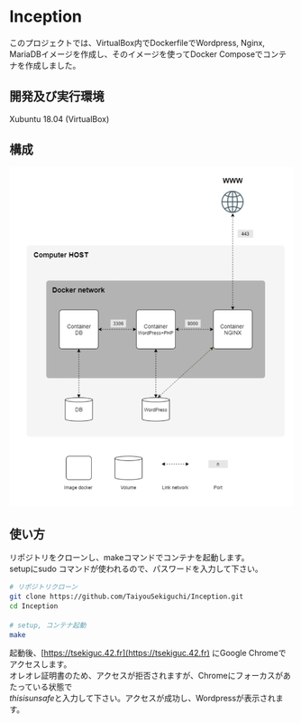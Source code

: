 # Inception

このプロジェクトでは、VirtualBox内でDockerfileでWordpress, Nginx, MariaDBイメージを作成し、そのイメージを使ってDocker Composeでコンテナを作成しました。

## 開発及び実行環境

Xubuntu 18.04 (VirtualBox)

## 構成

![構成](container.png)

## 使い方

リポジトリをクローンし、makeコマンドでコンテナを起動します。  
setupにsudo コマンドが使われるので、パスワードを入力して下さい。

```bash
# リポジトリクローン
git clone https://github.com/TaiyouSekiguchi/Inception.git
cd Inception

# setup, コンテナ起動
make
```

起動後、[https://tsekiguc.42.fr](https://tsekiguc.42.fr) にGoogle Chromeでアクセスします。  
オレオレ証明書のため、アクセスが拒否されますが、Chromeにフォーカスがあたっている状態で  
*thisisunsafe*と入力して下さい。アクセスが成功し、Wordpressが表示されます。
